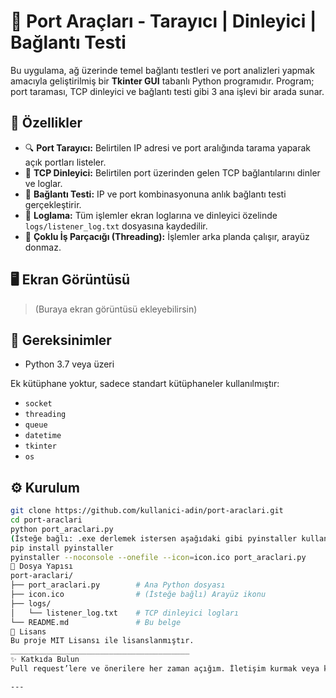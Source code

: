 # 🔧 Port Araçları - Tarayıcı | Dinleyici | Bağlantı Testi

Bu uygulama, ağ üzerinde temel bağlantı testleri ve port analizleri yapmak amacıyla geliştirilmiş bir **Tkinter GUI** tabanlı Python programıdır. Program; port taraması, TCP dinleyici ve bağlantı testi gibi 3 ana işlevi bir arada sunar.

## 🚀 Özellikler

- 🔍 **Port Tarayıcı:** Belirtilen IP adresi ve port aralığında tarama yaparak açık portları listeler.
- 📡 **TCP Dinleyici:** Belirtilen port üzerinden gelen TCP bağlantılarını dinler ve loglar.
- 🔗 **Bağlantı Testi:** IP ve port kombinasyonuna anlık bağlantı testi gerçekleştirir.
- 📝 **Loglama:** Tüm işlemler ekran loglarına ve dinleyici özelinde `logs/listener_log.txt` dosyasına kaydedilir.
- 🧵 **Çoklu İş Parçacığı (Threading):** İşlemler arka planda çalışır, arayüz donmaz.

## 🖥️ Ekran Görüntüsü

> (Buraya ekran görüntüsü ekleyebilirsin)

## 🔧 Gereksinimler

- Python 3.7 veya üzeri

Ek kütüphane yoktur, sadece standart kütüphaneler kullanılmıştır:
- `socket`
- `threading`
- `queue`
- `datetime`
- `tkinter`
- `os`

## ⚙️ Kurulum

```bash
git clone https://github.com/kullanici-adin/port-araclari.git
cd port-araclari
python port_araclari.py
(İsteğe bağlı: .exe derlemek istersen aşağıdaki gibi pyinstaller kullanabilirsin)
pip install pyinstaller
pyinstaller --noconsole --onefile --icon=icon.ico port_araclari.py
📁 Dosya Yapısı
port-araclari/
├── port_araclari.py        # Ana Python dosyası
├── icon.ico                # (İsteğe bağlı) Arayüz ikonu
├── logs/
│   └── listener_log.txt    # TCP dinleyici logları
└── README.md               # Bu belge
📜 Lisans
Bu proje MIT Lisansı ile lisanslanmıştır.
________________________________________
✨ Katkıda Bulun
Pull request’lere ve önerilere her zaman açığım. İletişim kurmak veya katkıda bulunmak istersen çekinmeden yaz!

---
